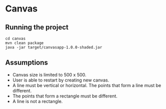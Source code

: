 # Canvas


## Running the project
```
cd canvas
mvn clean package
java -jar target/canvasapp-1.0.0-shaded.jar
```

## Assumptions
- Canvas size is limited to 500 x 500.
- User is able to restart by creating new canvas.
- A line must be vertical or horizontal. The points that form a line must be different.
- The points that form a rectangle must be different. 
- A line is not a rectangle.